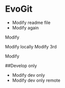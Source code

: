 # EvoGit

 - Modify readme file
 - Modify again

Modify

Modify locally
Modify 3rd

Modify

##Develop only

- Modify dev only
 - Modify dev only remote
